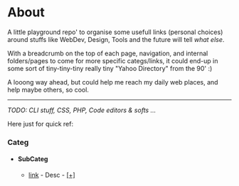 # About

A little playground repo' to organise some usefull links (personal choices) around stuffs like WebDev, Design, Tools and the future will tell _what else_.

With a breadcrumb on the top of each page, navigation, and internal folders/pages to come for more specific categs/links, it could end-up in some sort of tiny-tiny-tiny really tiny "Yahoo Directory" from the 90' :)

A looong way ahead, but could help me reach my daily web places, and help maybe others, so cool.

---

_TODO: CLI stuff, CSS, PHP, Code editors & softs ..._


Here just for quick ref:
### Categ

- #### SubCateg

  - [link](#) - Desc - [[+]](#)


